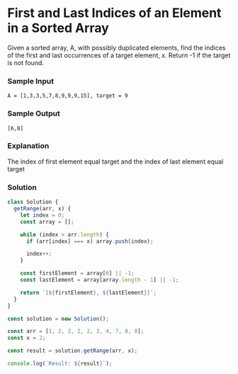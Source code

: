 # First and Last Indices of an Element in a Sorted Array

Given a sorted array, A, with possibly duplicated elements, find the indices of the first and last occurrences of a target element, x. Return -1 if the target is not found.

### Sample Input
```
A = [1,3,3,5,7,8,9,9,9,15], target = 9
```
### Sample Output
```
[6,8]
```
### Explanation

The index of first element equal target and the index of last element equal target

### Solution
```js
class Solution {
  getRange(arr, x) {
    let index = 0;
    const array = [];

    while (index < arr.length) {
      if (arr[index] === x) array.push(index);

      index++;
    }

    const firstElement = array[0] || -1;
    const lastElement = array[array.length - 1] || -1;

    return `[${firstElement}, ${lastElement}]`;
  }
}

const solution = new Solution();

const arr = [1, 2, 2, 2, 2, 3, 4, 7, 8, 8];
const x = 2;

const result = solution.getRange(arr, x);

console.log(`Result: ${result}`);
```
